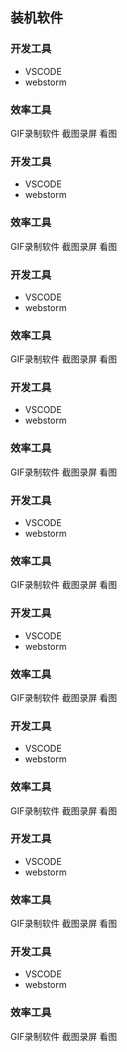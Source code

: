 ## 装机软件

### 开发工具
- VSCODE
- webstorm

### 效率工具
GIF录制软件
截图录屏
看图

### 开发工具
- VSCODE
- webstorm

### 效率工具
GIF录制软件
截图录屏
看图

### 开发工具
- VSCODE
- webstorm

### 效率工具
GIF录制软件
截图录屏
看图

### 开发工具
- VSCODE
- webstorm

### 效率工具
GIF录制软件
截图录屏
看图

### 开发工具
- VSCODE
- webstorm

### 效率工具
GIF录制软件
截图录屏
看图

### 开发工具
- VSCODE
- webstorm

### 效率工具
GIF录制软件
截图录屏
看图

### 开发工具
- VSCODE
- webstorm

### 效率工具
GIF录制软件
截图录屏
看图

### 开发工具
- VSCODE
- webstorm

### 效率工具
GIF录制软件
截图录屏
看图

### 开发工具
- VSCODE
- webstorm

### 效率工具
GIF录制软件
截图录屏
看图